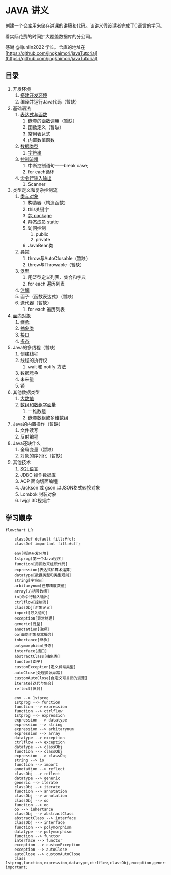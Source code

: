 # JAVA 讲义

创建一个仓库用来储存讲课的讲稿和代码。该讲义假设读者完成了C语言的学习。

看实际花费的时间扩大覆盖数据库的分公司。

感谢 @lijunlin2022 学长。仓库的地址在[https://github.com/jingkaimori/javaTutorial](https://github.com/jingkaimori/javaTutorial)

## 目录
1. 开发环境
    1. [搭建开发环境](./开发环境/开发环境.md)
    2. 编译并运行Java代码（暂缺）
2. 基础语法
    1. [表达式与函数](./基础语法/02_表达式与函数.md)
        1. 嵌套的函数调用（暂缺）
        2. 函数定义（暂缺）
        3. 常用表达式
        4. 内置数值函数
    2. [数据类型](./基础语法/01_数据类型.md)
        1. [字符串](./基础语法/03_字符串.md)
    3. [控制流程](./基础语法/04_控制流程.md)
        1. 中断控制语句——break case;
        2. for each循环
    4. [命令行输入输出](./基础语法/05_输入输出.md)
        1. Scanner
3. 类型定义和复杂控制流
    1. [类与对象](./类型与对象/01_类与对象.md)
        1. 构造器（构造函数）
        2. this关键字
        3. [包 package](./类型与对象/02_package和import.md)
        4. 静态成员 static
        5. 访问控制
            1. public
            2. private
        6. JavaBean类
    2. [异常](./类型与对象/04_异常.md)
        1. throw与AutoClosable（暂缺）
        2. throw与Throwable（暂缺）
    3. [泛型](./类型与对象/08_泛型.md)
        1. 用泛型定义列表、集合和字典
        2. for each 遍历列表
    4. [注解](./类型与对象/09_注解.md)
    5. 函子（函数表达式）（暂缺）
    6. 迭代器（暂缺）
        1. for each 遍历列表
4. [面向对象](./面向对象/01_什么是面向对象.md)
    1. [继承](./面向对象/03_继承.md)
    2. [抽象类](./面向对象/06_抽象类.md)
    3. [接口](./面向对象/07_接口.md)
    4. [多态](./面向对象/05_多态.md)
5. Java的多线程（暂缺）
    1. 创建线程
    2. 线程的执行权
        1. wait 和 notify 方法
    3. 数据竞争
    4. 未来量
    5. 锁
6. 其他数据类型
    1. [大数值](./其他数据类型/01_大数值.md)
    2. [数组和数组字面量](./其他数据类型/02_数组.md)
        1. 一维数组
        2. 嵌套数组或多维数组
7. Java的内置操作（暂缺）
    1. 文件读写
    2. 反射编程
8. Java还缺什么
    1. 全局变量（暂缺）
    2. 对象的序列化（暂缺）
9. 其他技术 
    1. [SQL语言](./数据库基本知识/SQL.md)
    1. JDBC 操作数据库
    2. AOP 面向切面编程
    3. Jackson 或 gson 以JSON格式转换对象
    4. Lombok 封装对象
    5. lwjgl 3D视频库

## 学习顺序

```mermaid
flowchart LR

    classDef default fill:#fef;
    classDef important fill:#cff;

    env[搭建开发环境]
    1stprog[第一个Java程序]
    function[用函数来组织代码]
    expression[表达式和算术运算]
    datatype[数据类型和类型规则]
    string[字符串]
    arbitarynum[任意精度数值]
    array[方括号数组]
    io[命令行输入输出]
    ctrlflow[控制流]
    classObj[对象定义]
    import[导入语句]
    exception[异常处理]
    generic[泛型]
    annotation[注解]
    oo[面向对象基本概念]
    inhertance[继承]
    polymorphism[多态]
    interface[接口]
    abstractClass[抽象类]
    functor[函子]
    customException[定义异常类型]
    autoClose[处理资源异常]
    customAutoClose[自定义可关闭的资源]
    iterate[迭代与集合]
    reflect[反射]

    env --> 1stprog
    1stprog --> function
    function --> expression
    function --> ctrlflow
    1stprog --> expression
    expression --> datatype
    expression --> string
    expression --> arbitarynum
    expression --> array
    datatype --> exception
    ctrlflow --> exception
    datatype --> classObj
    function --> classObj
    expression --> classObj
    string --> io
    function --> import
    annotation --> reflect
    classObj --> reflect
    datatype --> generic
    generic --> iterate
    classObj --> iterate
    function --> annotation
    classObj --> annotation
    classObj --> oo
    function --> oo
    oo --> inhertance
    classObj --> abstractClass
    abstractClass --> interface
    classObj --> interface
    function --> polymorphism
    datatype --> polymorphism
    function --> functor
    interface --> functor
    exception --> customException
    exception --> autoClose
    autoClose --> customAutoClose
    class 1stprog,function,expression,datatype,ctrlflow,classObj,exception,generic,interface,functor,iterate important;
```